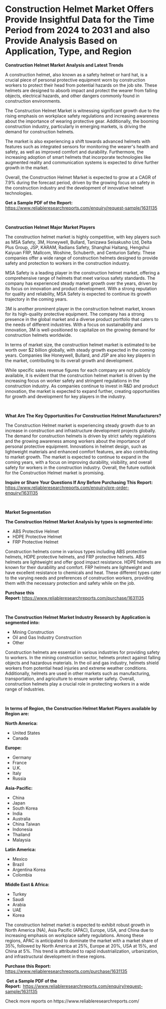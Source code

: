 <p><h1>Construction Helmet Market Offers Provide Insightful Data for the Time Period from 2024 to 2031 and also Provide Analysis Based on Application, Type, and Region</h1></p><p><strong>Construction Helmet Market Analysis and Latest Trends</strong></p>
<p><p>A construction helmet, also known as a safety helmet or hard hat, is a crucial piece of personal protective equipment worn by construction workers to protect their head from potential hazards on the job site. These helmets are designed to absorb impact and protect the wearer from falling objects, electrical hazards, and other dangers commonly found in construction environments.</p><p>The Construction Helmet Market is witnessing significant growth due to the rising emphasis on workplace safety regulations and increasing awareness about the importance of wearing protective gear. Additionally, the booming construction industry, particularly in emerging markets, is driving the demand for construction helmets.</p><p>The market is also experiencing a shift towards advanced helmets with features such as integrated sensors for monitoring the wearer's health and safety, as well as improved comfort and durability. Furthermore, the increasing adoption of smart helmets that incorporate technologies like augmented reality and communication systems is expected to drive further growth in the market.</p><p>Overall, the Construction Helmet Market is expected to grow at a CAGR of 7.9% during the forecast period, driven by the growing focus on safety in the construction industry and the development of innovative helmet technologies.</p></p>
<p><strong>Get a Sample PDF of the Report:&nbsp;</strong> <a href="https://www.reliableresearchreports.com/enquiry/request-sample/1631135">https://www.reliableresearchreports.com/enquiry/request-sample/1631135</a></p>
<p>&nbsp;</p>
<p><strong>Construction Helmet Major Market Players</strong></p>
<p><p>The construction helmet market is highly competitive, with key players such as MSA Safety, 3M, Honeywell, Bullard, Tanizawa Seisakusho Ltd, Delta Plus Group, JSP, KARAM, Radians Safety, Shanghai Haitang, Hengshui Kaiyuan FRP, Mallcom, Woshine, Schuberth, and Centurion Safety. These companies offer a wide range of construction helmets designed to provide safety and protection to workers in the construction industry.</p><p>MSA Safety is a leading player in the construction helmet market, offering a comprehensive range of helmets that meet various safety standards. The company has experienced steady market growth over the years, driven by its focus on innovation and product development. With a strong reputation for quality and reliability, MSA Safety is expected to continue its growth trajectory in the coming years.</p><p>3M is another prominent player in the construction helmet market, known for its high-quality protective equipment. The company has a strong presence in the global market and a diverse product portfolio that caters to the needs of different industries. With a focus on sustainability and innovation, 3M is well-positioned to capitalize on the growing demand for construction helmets worldwide.</p><p>In terms of market size, the construction helmet market is estimated to be worth over $2 billion globally, with steady growth expected in the coming years. Companies like Honeywell, Bullard, and JSP are also key players in the market, contributing to its overall growth and development.</p><p>While specific sales revenue figures for each company are not publicly available, it is evident that the construction helmet market is driven by the increasing focus on worker safety and stringent regulations in the construction industry. As companies continue to invest in R&D and product innovation, the market is expected to expand further, creating opportunities for growth and development for key players in the industry.</p></p>
<p>&nbsp;</p>
<p><strong>What Are The Key Opportunities For Construction Helmet Manufacturers?</strong></p>
<p><p>The Construction Helmet market is experiencing steady growth due to an increase in construction and infrastructure development projects globally. The demand for construction helmets is driven by strict safety regulations and the growing awareness among workers about the importance of personal protective equipment. Innovations in helmet design, such as lightweight materials and enhanced comfort features, are also contributing to market growth. The market is expected to continue to expand in the coming years, with a focus on improving durability, visibility, and overall safety for workers in the construction industry. Overall, the future outlook for the Construction Helmet market is promising.</p></p>
<p><strong>Inquire or Share Your Questions If Any Before Purchasing This Report:</strong> <a href="https://www.reliableresearchreports.com/enquiry/pre-order-enquiry/1631135">https://www.reliableresearchreports.com/enquiry/pre-order-enquiry/1631135</a></p>
<p>&nbsp;</p>
<p><strong>Market Segmentation</strong></p>
<p><strong>The Construction Helmet Market Analysis by types is segmented into:</strong></p>
<p><ul><li>ABS Protective Helmet</li><li>HDPE Protective Helmet</li><li>FRP Protective Helmet</li></ul></p>
<p><p>Construction helmets come in various types including ABS protective helmets, HDPE protective helmets, and FRP protective helmets. ABS helmets are lightweight and offer good impact resistance. HDPE helmets are known for their durability and comfort. FRP helmets are lightweight and have excellent resistance to chemicals and heat. These different types cater to the varying needs and preferences of construction workers, providing them with the necessary protection and safety while on the job.</p></p>
<p><strong>Purchase this Report:&nbsp;</strong><a href="https://www.reliableresearchreports.com/purchase/1631135">https://www.reliableresearchreports.com/purchase/1631135</a></p>
<p>&nbsp;</p>
<p><strong>The Construction Helmet Market Industry Research by Application is segmented into:</strong></p>
<p><ul><li>Mining Construction</li><li>Oil and Gas Industry Construction</li><li>Other</li></ul></p>
<p><p>Construction helmets are essential in various industries for providing safety to workers. In the mining construction sector, helmets protect against falling objects and hazardous materials. In the oil and gas industry, helmets shield workers from potential head injuries and extreme weather conditions. Additionally, helmets are used in other markets such as manufacturing, transportation, and agriculture to ensure worker safety. Overall, construction helmets play a crucial role in protecting workers in a wide range of industries.</p></p>
<p>&nbsp;</p>
<p><strong>In terms of Region, the Construction Helmet Market Players available by Region are:</strong></p>
<p>
    <p> <strong> North America: </strong>
        <ul>
            <li>United States</li>
            <li>Canada</li>
        </ul>
        </p> 
    <p> <strong> Europe: </strong>
        <ul>
            <li>Germany</li>
            <li>France</li>
            <li>U.K.</li>
            <li>Italy</li>
            <li>Russia</li>
        </ul>
        </p> 
    <p> <strong> Asia-Pacific: </strong>
        <ul>
            <li>China</li>
            <li>Japan</li>
            <li>South Korea</li>
            <li>India</li>
            <li>Australia</li>
            <li>China Taiwan</li>
            <li>Indonesia</li>
            <li>Thailand</li>
            <li>Malaysia</li>
        </ul>
        </p> 
    <p> <strong> Latin America: </strong>
        <ul>
            <li>Mexico</li>
            <li>Brazil</li>
            <li>Argentina Korea</li>
            <li>Colombia</li>
        </ul>
        </p> 
    <p> <strong> Middle East & Africa: </strong>
        <ul>
            <li>Turkey</li>
            <li>Saudi</li>
            <li>Arabia</li>
            <li>UAE</li>
            <li>Korea</li>
        </ul>
    </p>
    </p>
<p><p>The construction helmet market is expected to exhibit robust growth in North America (NA), Asia Pacific (APAC), Europe, USA, and China due to increasing emphasis on workplace safety regulations. Among these regions, APAC is anticipated to dominate the market with a market share of 35%, followed by North America at 25%, Europe at 20%, USA at 15%, and China at 5%. This trend is attributed to rapid industrialization, urbanization, and infrastructural development in these regions.</p></p>
<p><strong>Purchase this Report: </strong><a href="https://www.reliableresearchreports.com/purchase/1631135">https://www.reliableresearchreports.com/purchase/1631135</a></p>
<p>&nbsp;<strong>Get a Sample PDF of the Report:&nbsp;&nbsp;</strong><a href="https://www.reliableresearchreports.com/enquiry/request-sample/1631135">https://www.reliableresearchreports.com/enquiry/request-sample/1631135</a></p>
<p><strong></strong></p>
<p>Check more reports on https://www.reliableresearchreports.com/</p>